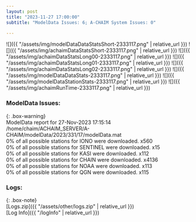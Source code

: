 ```yaml
---
layout: post
title: "2023-11-27 17:00:00"
subtitle: "ModelData Issues: 6; A-CHAIM System Issues: 0"

---
```


![]({{ "/assets/img/modelDataDataStatsShort-2333117.png" | relative_url }})
![]({{ "/assets/img/achaimDataStatsShort-2333117.png" | relative_url }})
![]({{ "/assets/img/achaimDataStatsLong00-2333117.png" | relative_url }})
![]({{ "/assets/img/achaimDataStatsLong01-2333117.png" | relative_url }})
![]({{ "/assets/img/achaimDataStatsLong02-2333117.png" | relative_url }})
![]({{ "/assets/img/modelDataDataStats-2333117.png" | relative_url }})
![]({{ "/assets/img/modelDataStationStats-2333117.png" | relative_url }})
![]({{ "/assets/img/achaimRunTime-2333117.png" | relative_url }})


### ModelData Issues:  
  
{: .box-warning}  
 ModelData report for 27-Nov-2023 17:15:14   
 /home/chaim/ACHAIM_SERVER/A-CHAIM/modelData/2023/331/17/modelData.mat   
 0% of all possible stations for IONO were downloaded. x560   
 0% of all possible stations for SENTINEL were downloaded. x15   
 0% of all possible stations for KASI were downloaded. x112   
 0% of all possible stations for CHAIN were downloaded. x4136   
 0% of all possible stations for NOAA were downloaded. x113   
 0% of all possible stations for QGN were downloaded. x115   
  


### Logs:  
  
{: .box-note}  
[Logs.zip]({{ "/assets/other/logs.zip" | relative_url }})  
[Log Info]({{ "/logInfo" | relative_url }})  
